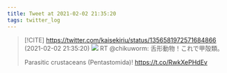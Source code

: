```yaml
---
title: Tweet at 2021-02-02 21:35:20
tags: twitter_log
---
```


> [!CITE] https://twitter.com/kaisekiriu/status/1356581972571684866 (2021-02-02 21:35:20)
> ![](https://twitter.com/kaisekiriu/status/1356581972571684866)
> RT @chikuworm: 舌形動物！これで甲殻類。
> 
> Parasitic crustaceans (Pentastomida)! https://t.co/RwkXePHdEv
